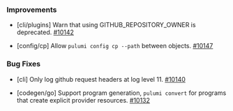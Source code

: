 ### Improvements

- [cli/plugins] Warn that using GITHUB_REPOSITORY_OWNER is deprecated.
  [#10142](https://github.com/pulumi/pulumi/pull/10142)

- [config/cp] Allow `pulumi config cp --path` between objects.
  [#10147](https://github.com/pulumi/pulumi/pull/10147)

### Bug Fixes

- [cli] Only log github request headers at log level 11.
  [#10140](https://github.com/pulumi/pulumi/pull/10140)

- [codegen/go] Support program generation, `pulumi convert` for programs that create explicit
  provider resources.
  [#10132](https://github.com/pulumi/pulumi/issues/10132)
